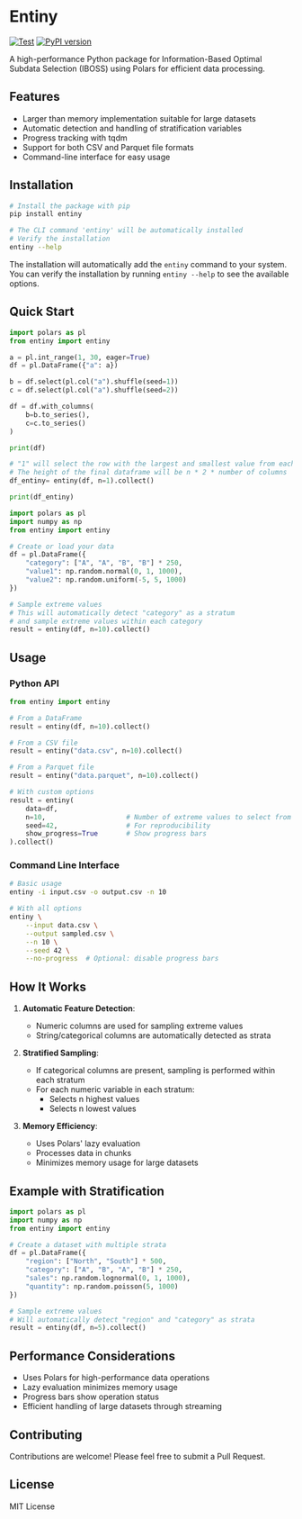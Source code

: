 # Entiny

[![Test](https://github.com/alexhallam/entiny/actions/workflows/test.yml/badge.svg)](https://github.com/alexhallam/entiny/actions/workflows/test.yml)
[![PyPI version](https://badge.fury.io/py/entiny.svg)](https://badge.fury.io/py/entiny)

A high-performance Python package for Information-Based Optimal Subdata Selection (IBOSS) using Polars for efficient data processing.

## Features

- Larger than memory implementation suitable for large datasets
- Automatic detection and handling of stratification variables
- Progress tracking with tqdm
- Support for both CSV and Parquet file formats
- Command-line interface for easy usage

## Installation

```bash
# Install the package with pip
pip install entiny

# The CLI command 'entiny' will be automatically installed
# Verify the installation
entiny --help
```

The installation will automatically add the `entiny` command to your system. You can verify the installation by running `entiny --help` to see the available options.

## Quick Start

```python
import polars as pl
from entiny import entiny

a = pl.int_range(1, 30, eager=True)
df = pl.DataFrame({"a": a})

b = df.select(pl.col("a").shuffle(seed=1))
c = df.select(pl.col("a").shuffle(seed=2))

df = df.with_columns(
    b=b.to_series(),
    c=c.to_series()
)

print(df)

# "1" will select the row with the largest and smallest value from each column.
# The height of the final dataframe will be n * 2 * number of columns
df_entiny= entiny(df, n=1).collect()

print(df_entiny)
```

```python
import polars as pl
import numpy as np
from entiny import entiny

# Create or load your data
df = pl.DataFrame({
    "category": ["A", "A", "B", "B"] * 250,
    "value1": np.random.normal(0, 1, 1000),
    "value2": np.random.uniform(-5, 5, 1000)
})

# Sample extreme values
# This will automatically detect "category" as a stratum
# and sample extreme values within each category
result = entiny(df, n=10).collect()
```

## Usage

### Python API

```python
from entiny import entiny

# From a DataFrame
result = entiny(df, n=10).collect()

# From a CSV file
result = entiny("data.csv", n=10).collect()

# From a Parquet file
result = entiny("data.parquet", n=10).collect()

# With custom options
result = entiny(
    data=df,
    n=10,                    # Number of extreme values to select from each end
    seed=42,                 # For reproducibility
    show_progress=True       # Show progress bars
).collect()
```

### Command Line Interface

```bash
# Basic usage
entiny -i input.csv -o output.csv -n 10

# With all options
entiny \
    --input data.csv \
    --output sampled.csv \
    --n 10 \
    --seed 42 \
    --no-progress  # Optional: disable progress bars
```

## How It Works

1. **Automatic Feature Detection**:
   - Numeric columns are used for sampling extreme values
   - String/categorical columns are automatically detected as strata

2. **Stratified Sampling**:
   - If categorical columns are present, sampling is performed within each stratum
   - For each numeric variable in each stratum:
     - Selects n highest values
     - Selects n lowest values

3. **Memory Efficiency**:
   - Uses Polars' lazy evaluation
   - Processes data in chunks
   - Minimizes memory usage for large datasets

## Example with Stratification

```python
import polars as pl
import numpy as np
from entiny import entiny

# Create a dataset with multiple strata
df = pl.DataFrame({
    "region": ["North", "South"] * 500,
    "category": ["A", "B", "A", "B"] * 250,
    "sales": np.random.lognormal(0, 1, 1000),
    "quantity": np.random.poisson(5, 1000)
})

# Sample extreme values
# Will automatically detect "region" and "category" as strata
result = entiny(df, n=5).collect()
```

## Performance Considerations

- Uses Polars for high-performance data operations
- Lazy evaluation minimizes memory usage
- Progress bars show operation status
- Efficient handling of large datasets through streaming

## Contributing

Contributions are welcome! Please feel free to submit a Pull Request.

## License

MIT License
